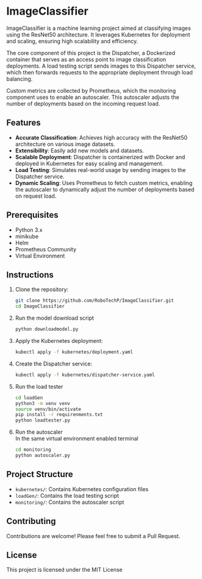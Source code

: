 # ImageClassifier

ImageClassifier is a machine learning project aimed at classifying images using the ResNet50 architecture. It leverages Kubernetes for deployment and scaling, ensuring high scalability and efficiency.

The core component of this project is the Dispatcher, a Dockerized container that serves as an access point to image classification deployments. A load testing script sends images to this Dispatcher service, which then forwards requests to the appropriate deployment through load balancing.

Custom metrics are collected by Prometheus, which the monitoring component uses to enable an autoscaler. This autoscaler adjusts the number of deployments based on the incoming request load.

## Features

- **Accurate Classification**: Achieves high accuracy with the ResNet50 architecture on various image datasets.
- **Extensibility**: Easily add new models and datasets.
- **Scalable Deployment**: Dispatcher is containerized with Docker and deployed in Kubernetes for easy scaling and management.
- **Load Testing**: Simulates real-world usage by sending images to the Dispatcher service.
- **Dynamic Scaling**: Uses Prometheus to fetch custom metrics, enabling the autoscaler to dynamically adjust the number of deployments based on request load.

## Prerequisites

- Python 3.x
- minikube
- Helm
- Prometheus Community
- Virtual Environment

## Instructions

1. Clone the repository:

   ```sh
   git clone https://github.com/RoboTechP/ImageClassifier.git
   cd ImageClassifier
   ```

2. Run the model download script

   ```sh
   python downloadmodel.py
   ```

3. Apply the Kubernetes deployment:

   ```sh
   kubectl apply -f kubernetes/deployment.yaml
   ```

4. Create the Dispatcher service:

   ```sh
   kubectl apply -f kubernetes/dispatcher-service.yaml
   ```

5. Run the load tester

   ```sh
   cd loadGen
   python3 -m venv venv
   source venv/bin/activate
   pip install -r requirenments.txt
   python loadtester.py
   ```

6. Run the autoscaler  
   In the same virtual environment enabled terminal
   ```sh
   cd monitoring
   python autoscaler.py
   ```

## Project Structure

- `kubernetes/`: Contains Kubernetes configuration files
- `loadGen/`: Contains the load testing script
- `monitoring/`: Contains the autoscaler script

## Contributing

Contributions are welcome! Please feel free to submit a Pull Request.

## License

This project is licensed under the MIT License


